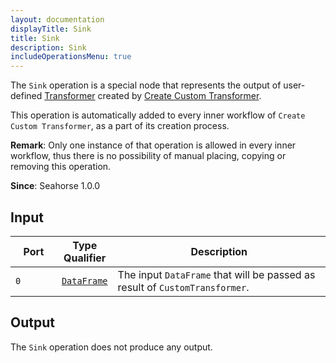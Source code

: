 ```yaml
---
layout: documentation
displayTitle: Sink
title: Sink
description: Sink
includeOperationsMenu: true
---
```


The `Sink` operation is a special node that represents the output of user-defined
[Transformer](../classes/transformer.html) created by
[Create Custom Transformer](create_custom_transformer.html).

This operation is automatically added to every inner workflow of `Create Custom Transformer`,
as a part of its creation process.

**Remark**: Only one instance of that operation is allowed in every inner workflow,
thus there is no possibility of manual placing, copying or removing this operation.

**Since**: Seahorse 1.0.0


## Input

<table>
  <thead>
    <tr>
      <th style="width:15%">Port</th>
      <th style="width:15%">Type Qualifier</th>
      <th style="width:70%">Description</th>
    </tr>
  </thead>
  <tbody>
    <tr>
      <td><code>0</code></td>
      <td><code><a href="../classes/dataframe.html">DataFrame</a></code></td>
      <td>The input <code>DataFrame</code> that will be passed as result of <code>CustomTransformer</code>.</td>
    </tr>
  </tbody>
</table>

## Output

The `Sink` operation does not produce any output.
